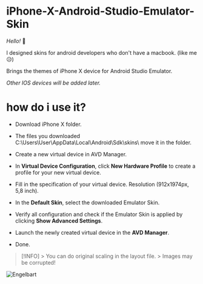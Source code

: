 # iPhone-X-Android-Studio-Emulator-Skin
*Hello!*  👋

I designed skins for android developers who don't have a macbook.  (like me 😥)

Brings the themes of iPhone X device for Android Studio Emulator.

*Other IOS devices will be added later.*

# how do i use it?
* Download iPhone X folder.

- The files you downloaded  C:\Users\User\AppData\Local\Android\Sdk\skins\ move it in the folder.

- Create a new virtual device in AVD Manager.

- In **Virtual Device Configuration**, click **New Hardware Profile** to create a profile for your new virtual device.

- Fill in the specification of your virtual device. Resolution (912x1974px, 5,8 inch).

- In the **Default Skin**, select the downloaded Emulator Skin.

- Verify all configuration and check if the Emulator Skin is applied by clicking **Show Advanced Settings**.

- Launch the newly created virtual device in the **AVD Manager**.

- Done.

> [!INFO] > You can do original scaling in the layout file. > Images may be corrupted!

![Engelbart](https://i.ibb.co/ckPTk4W/i-Phone-AVD-Readme.png)
